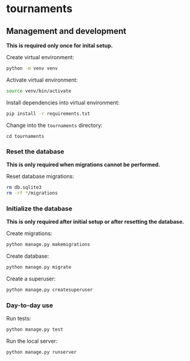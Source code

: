# tournaments

## Management and development

**This is required only once for inital setup.**

Create virtual environment:
```bash
python -m venv venv
```

Activate virtual environment:
```bash
source venv/bin/activate
```

Install dependencies into virtual environment:
```bash
pip install -r requirements.txt
```

Change into the `tournaments` directory:
```
cd tournaments
```

### Reset the database

**This is only required when migrations cannot be performed.**

Reset database migrations:
```bash
rm db.sqlite3
rm -rf */migrations
```

### Initialize the database

**This is only required after initial setup or after resetting the database.**

Create migrations:
```bash
python manage.py makemigrations
```

Create database:
```bash
python manage.py migrate
```

Create a superuser:
```bash
python manage.py createsuperuser
```

### Day-to-day use

Run tests:
```bash
python manage.py test
```

Run the local server:
```bash
python manage.py runserver
```
